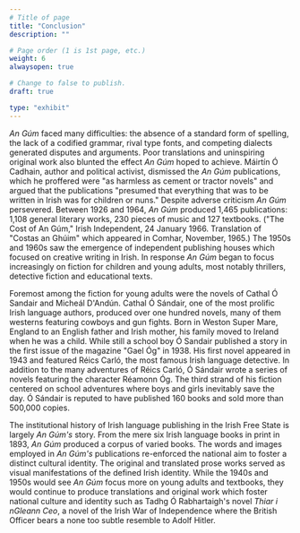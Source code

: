 ```yaml
---
# Title of page
title: "Conclusion"
description: ""

# Page order (1 is 1st page, etc.)
weight: 6
alwaysopen: true

# Change to false to publish.
draft: true

type: "exhibit"
---
```


*An Gúm* faced many difficulties: the absence of a standard form of spelling, the lack of a codified grammar, rival type fonts, and competing dialects generated disputes and arguments. Poor translations and uninspiring original work also blunted the effect *An Gúm* hoped to achieve. Máirtín Ó Cadhain, author and political activist, dismissed the *An Gúm* publications, which he proffered were "as harmless as cement or tractor novels" and argued that the publications "presumed that everything that was to be written in Irish was for children or nuns." Despite adverse criticism *An Gúm* persevered. Between 1926 and 1964, *An Gúm* produced 1,465 publications: 1,108 general literary works, 230 pieces of music and 127 textbooks. ("The Cost of An Gúm," Irish Independent, 24 January 1966. Translation of "Costas an Ghúim" which appeared in Comhar, November, 1965.) The 1950s and 1960s saw the emergence of independent publishing houses which focused on creative writing in Irish. In response *An Gúm* began to focus increasingly on fiction for children and young adults, most notably thrillers, detective fiction and educational texts.

Foremost among the fiction for young adults were the novels of Cathal Ó Sandair and Micheál D'Andún. Cathal Ó Sándair, one of the most prolific Irish language authors, produced over one hundred novels, many of them westerns featuring cowboys and gun fights. Born in Weston Super Mare, England to an English father and Irish mother, his family moved to Ireland when he was a child. While still a school boy Ó Sandair published a story in the first issue of the magazine "Gael Óg" in 1938. His first novel appeared in 1943 and featured Réics Carló, the most famous Irish language detective. In addition to the many adventures of Réics Carló, Ó Sándair wrote a series of novels featuring the character Réamonn Óg. The third strand of his fiction centered on school adventures where boys and girls inevitably save the day. Ó Sándair is reputed to have published 160 books and sold more than 500,000 copies.

The institutional history of Irish language publishing in the Irish Free State is largely *An Gúm's* story. From the mere six Irish language books in print in 1893, *An Gúm* produced a corpus of varied books. The words and images employed in *An Gúm's* publications re-enforced the national aim to foster a distinct cultural identity. The original and translated prose works served as visual manifestations of the defined Irish identity. While the 1940s and 1950s would see *An Gúm* focus more on young adults and textbooks, they would continue to produce translations and original work which foster national culture and identity such as Tadhg Ó Rabhartaigh's novel *Thiar i nGleann Ceo*, a novel of the Irish War of Independence where the British Officer bears a none too subtle resemble to Adolf Hitler.


